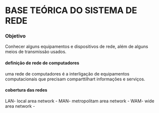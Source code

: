# BASE TEÓRICA DO SISTEMA DE REDE
### Objetivo
Conhecer alguns equipamentos e dispositivos de rede, além de alguns meios de transmissão usados.
#### definição de rede de computadores
uma rede de computadores é a interligação de equipamentos computacionais que precisam comparttilhart informações e serviços.
#### cobertura das redes
LAN- local area network - 
MAN- metropolitam area network -
WAM- wide area network -
